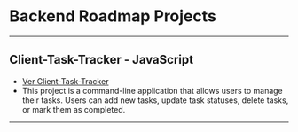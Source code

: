 # Backend Roadmap Projects

---

## Client-Task-Tracker - JavaScript

- [Ver Client-Task-Tracker](./cli-task-tracker/)
- This project is a command-line application that allows users to manage their tasks. Users can add new tasks, update task statuses, delete tasks, or mark them as completed.

---
